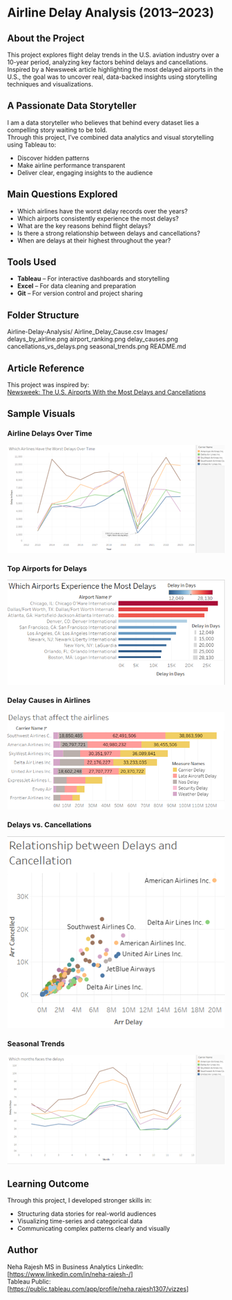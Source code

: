 #  Airline Delay Analysis (2013–2023)

## About the Project
This project explores flight delay trends in the U.S. aviation industry over a 10-year period, analyzing key factors behind delays and cancellations. Inspired by a Newsweek article highlighting the most delayed airports in the U.S., the goal was to uncover real, data-backed insights using storytelling techniques and visualizations.

## A Passionate Data Storyteller
I am a data storyteller who believes that behind every dataset lies a compelling story waiting to be told.  
Through this project, I’ve combined data analytics and visual storytelling using Tableau to:
- Discover hidden patterns
- Make airline performance transparent
- Deliver clear, engaging insights to the audience

## Main Questions Explored
- Which airlines have the worst delay records over the years?
- Which airports consistently experience the most delays?
- What are the key reasons behind flight delays?
- Is there a strong relationship between delays and cancellations?
- When are delays at their highest throughout the year?

## Tools Used
- **Tableau** – For interactive dashboards and storytelling
- **Excel** – For data cleaning and preparation
- **Git** – For version control and project sharing

## Folder Structure
Airline-Delay-Analysis/ 
Airline_Delay_Cause.csv 
Images/ 
delays_by_airline.png 
airport_ranking.png 
delay_causes.png 
cancellations_vs_delays.png 
seasonal_trends.png 
README.md

## Article Reference
This project was inspired by:  
[Newsweek: The U.S. Airports With the Most Delays and Cancellations](https://www.newsweek.com/american-us-airports-most-delayed-flights-cancellations-survey-2014677)

## Sample Visuals

### Airline Delays Over Time
![Delays by Airline](Images/airline_delays_over_time.png)

### Top Airports for Delays
![Most Delayed Airports](Images/most_delayed_airports.png)

### Delay Causes in Airlines
![Delay Causes](Images/delays_affect_airlines.png)

### Delays vs. Cancellations
![Delays vs Cancellations](Images/delay_vs_cancellations.png)

### Seasonal Trends
![Monthly Trends](Images/airline_delays_peak_months.png)

## Learning Outcome
Through this project, I developed stronger skills in:
- Structuring data stories for real-world audiences
- Visualizing time-series and categorical data
- Communicating complex patterns clearly and visually

## Author
Neha Rajesh
MS in Business Analytics
LinkedIn: [https://www.linkedin.com/in/neha-rajesh-/]  
Tableau Public: [https://public.tableau.com/app/profile/neha.rajesh1307/vizzes]






